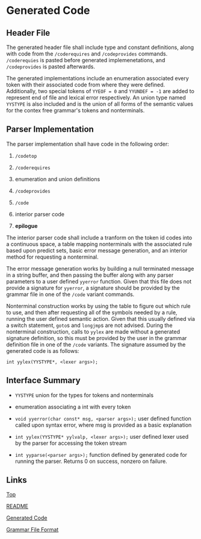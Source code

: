 # Generated Code

## Header File

The generated header file shall include type and constant definitions, along with code from the `/coderequires` and `/codeprovides` commands.
`/coderequies` is pasted before generated implemenetations, and `/codeprovides` is pasted afterwards.

The generated implementations include an enumeration associated every token with their associated code from where they were defined.
Additionally, two special tokens of `YYEOF = 0` and `YYUNDEF = -1` are added to represent end of file and lexical error respectively.
An union type named `YYSTYPE` is also included and is the union of all forms of the semantic values for the contex free grammar's tokens and nonterminals.

## Parser Implementation

The parser implementation shall have code in the following order:

1. `/codetop`

2. `/coderequires`

3. enumeration and union definitions

4. `/codeprovides`

5. `/code`

6. interior parser code

7. **epilogue**

The interior parser code shall include a tranform on the token id codes into a continuous space, a table mapping nonterminals with the associated rule based upon predict sets, basic error message generation, and an interior method for requesting a nonterminal.

The error message generation works by building a null terminated message in a string buffer, and then passing the buffer along with any parser parameters to a user defined `yyerror` function.
Given that this file does not provide a signature for `yyerror`, a signature should be provided by the grammar file in one of the `/code` variant commands.

Nonterminal construction works by using the table to figure out which rule to use, and then after requesting all of the symbols needed by a rule, running the user defined semantic action.
Given that this usually defined via a switch statement, `goto`s and `longjmp`s are not advised.
During the nonterminal construction, calls to `yylex` are made without a generated signature definition, so this must be provided by the user in the grammar definition file in one of the `/code` variants. The signature assumed by the generated code is as follows:

`int yylex(YYSTYPE*, <lexer args>);`

## Interface Summary

* `YYSTYPE` union for the types for tokens and nonterminals

* enumeration associating a int with every token

* `void yyerror(char const* msg, <parser args>);` user defined function called upon syntax error, where msg is provided as a basic explanation

* `int yylex(YYSTYPE* yylvalp, <lexer args>);` user defined lexer used by the parser for accessing the token stream

* `int yyparse(<parser args>);` function defined by generated code for running the parser.
   Returns 0 on success, nonzero on failure.

## Links

[Top](top.md)

[README](README.md)

[Generated Code](code.md)

[Grammar File Format](grammar.md)
